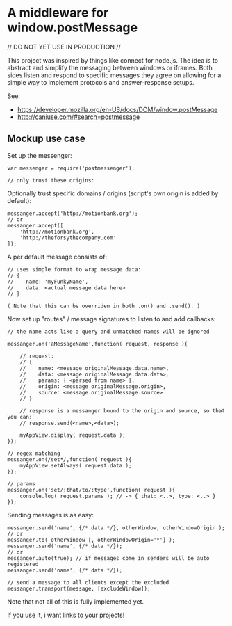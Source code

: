 A middleware for window.postMessage
============================================================

// DO NOT YET USE IN PRODUCTION //

This project was inspired by things like connect for node.js. The idea is to abstract and simplify the messaging between windows or iframes. Both sides listen and respond to specific messages they agree on allowing for a simple way to implement protocols and answer-response setups.

See: 
- https://developer.mozilla.org/en-US/docs/DOM/window.postMessage
- http://caniuse.com/#search=postmessage

## Mockup use case ##

Set up the messenger:

	var messenger = require('postmessenger');

	// only trust these origins:

Optionally trust specific domains / origins (script's own origin is added by default):

	messanger.accept('http://motionbank.org');
	// or
	messanger.accept([
		'http://motionbank.org', 
		'http://theforsythecompany.com'
	]);

A per default message consists of:

	// uses simple format to wrap message data:
	// {
	//    name: 'myFunkyName',
	//	  data: <actual message data here>
	// }

	( Note that this can be overriden in both .on() and .send(). )

Now set up "routes" / message signatures to listen to and add callbacks:

	// the name acts like a query and unmatched names will be ignored

	messanger.on('aMessageName',function( request, response ){

		// request:
		// {
		//    name: <message originalMessage.data.name>,
		//    data: <message originalMessage.data.data>,
		//    params: { <parsed from name> },
		//    origin: <message originalMessage.origin>,
		//    source: <message originalMessage.source>
		// }

		// response is a messanger bound to the origin and source, so that you can:
		// response.send(<name>,<data>);

		myAppView.display( request.data );
	});	

	// regex matching
	messanger.on(/set*/,function( request ){
		myAppView.setAlways( request.data );
	});

	// params
	messanger.on('set/:that/to/:type',function( request ){
		console.log( request.params ); // -> { that: <..>, type: <..> }
	});

Sending messages is as easy:

	messanger.send('name', {/* data */}, otherWindow, otherWindowOrigin );
	// or
	messanger.to( otherWindow [, otherWindowOrigin='*'] );
	messanger.send('name', {/* data */});
	// or
	messanger.auto(true); // if messages come in senders will be auto registered
	messanger.send('name', {/* data */});

	// send a message to all clients except the excluded
	messanger.transport(message, [excludeWindow]);

Note that not all of this is fully implemented yet.

If you use it, i want links to your projects!

